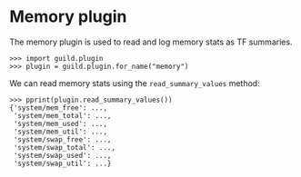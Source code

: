 # Memory plugin

The memory plugin is used to read and log memory stats as TF
summaries.

    >>> import guild.plugin
    >>> plugin = guild.plugin.for_name("memory")

We can read memory stats using the `read_summary_values` method:

    >>> pprint(plugin.read_summary_values())
    {'system/mem_free': ...,
     'system/mem_total': ...,
     'system/mem_used': ...,
     'system/mem_util': ...,
     'system/swap_free': ...,
     'system/swap_total': ...,
     'system/swap_used': ...,
     'system/swap_util': ...}
